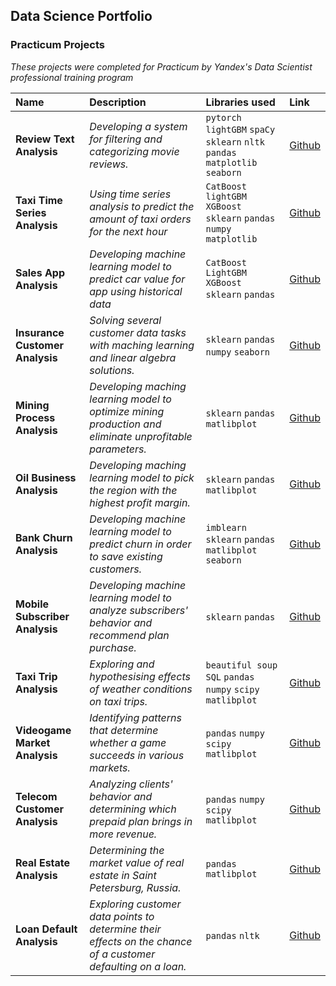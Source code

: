 ## Data Science Portfolio

### Practicum Projects

*These projects were completed for Practicum by Yandex's Data Scientist professional training program*

| Name | Description | Libraries used | Link | 
| :---------------------- | :---------------------- | :---------------------- | :---------------------- |
| __Review Text Analysis__ | *Developing a system for filtering and categorizing movie reviews.* | `pytorch` `lightGBM` `spaCy` `sklearn` `nltk` `pandas` `matplotlib` `seaborn` |[Github](Projects/12)|
| __Taxi Time Series Analysis__ | *Using time series analysis to predict the amount of taxi orders for the next hour* | `CatBoost` `lightGBM` `XGBoost` `sklearn` `pandas` `numpy` `matplotlib` |[Github](Projects/12)|
| __Sales App Analysis__ | *Developing machine learning model to predict car value for app using historical data* | `CatBoost` `LightGBM` `XGBoost` `sklearn` `pandas` |[Github](Projects/11)|
| __Insurance Customer Analysis__ | *Solving several customer data tasks with maching learning and linear algebra solutions.* | `sklearn` `pandas` `numpy` `seaborn` |[Github](Projects/10)|
| __Mining Process Analysis__ | *Developing maching learning model to optimize mining production and eliminate unprofitable parameters.* | `sklearn` `pandas` `matlibplot` |[Github](Projects/09)|
| __Oil Business Analysis__ | *Developing maching learning model to pick the region with the highest profit margin.* | `sklearn` `pandas` `matlibplot` |[Github](Projects/08)|
| __Bank Churn Analysis__ | *Developing machine learning model to predict churn in order to save existing customers.* | `imblearn` `sklearn` `pandas` `matlibplot` `seaborn` |[Github](Projects/07)|
| __Mobile Subscriber Analysis__ | *Developing machine learning model to analyze subscribers' behavior and recommend plan purchase.* | `sklearn` `pandas` |[Github](Projects/06)|
| __Taxi Trip Analysis__ | *Exploring and hypothesising effects of weather conditions on taxi trips.* | `beautiful soup` `SQL` `pandas` `numpy` `scipy` `matlibplot` |[Github](Projects/05)|
| __Videogame Market Analysis__ | *Identifying patterns that determine whether a game succeeds in various markets.* | `pandas` `numpy` `scipy` `matlibplot` |[Github](Projects/04)|
| __Telecom Customer Analysis__ | *Analyzing clients' behavior and determining which prepaid plan brings in more revenue.* | `pandas` `numpy` `scipy` `matlibplot` |[Github](Projects/03)|
| __Real Estate Analysis__ | *Determining the market value of real estate in Saint Petersburg, Russia.* | `pandas` `matlibplot` |[Github](Projects/02)|
| __Loan Default Analysis__ | *Exploring customer data points to determine their effects on the chance of a customer defaulting on a loan.* | `pandas` `nltk` |[Github](Projects/01)|